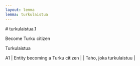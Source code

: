 ```yaml
---
layout: lemma
lemma: turkulaistua
---
```


<div class="sense">
# <span class="sensename">turkulaistua.1</span>

<span class="description">Become Turku citizen</span>

<span class="description">Turkulaistua</span>

A1 | Entity becoming a Turku citizen |   | Taho, joka turkulaistuu |  

</div>

